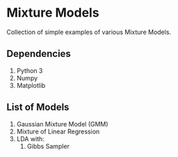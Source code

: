 # Mixture Models
Collection of simple examples of various Mixture Models.

## Dependencies

1. Python 3
2. Numpy
3. Matplotlib

## List of Models

1. Gaussian Mixture Model (GMM)
2. Mixture of Linear Regression
3. LDA with:
    1. Gibbs Sampler
